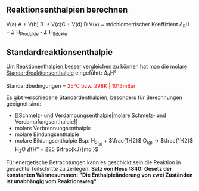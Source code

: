 
## Reaktionsenthalpien berechnen

V(a) A + V(b) B → V(c)C + V(d) D            V(x) = stöchiometrischer Koeffizient
$\Delta$<sub>R</sub>H = $\Sigma$ H<sub>Produkte</sub> - $\Sigma$ H<sub>Edukte</sub> 


## Standardreaktionsenthalpie

Um Reaktionenthalpien besser vergleichen zu können hat man die <u>molare Standardreaktionsenthalpie</u> eingeführt: $\Delta$<sub>R</sub>H°

Standardbedingungen = <span style="color:red;">25°C bzw. 298K | 1013mBar</span>

Es gibt verschiedene Standardenthalpien, besonders für Berechnungen geeignet sind: 
- [[Schmelz- und Verdampungsenthalpie|molare Schmelz- und Verdampfungsenthalpie]]
- molare Verbrennungsenthalpie
- molare Bindungsenthalpie
- molare Bildungsenthalpie
Bsp: H<sub>2<sub>(g)</sub></sub> + $\frac{1}{2}$ O<sub>(g)</sub> → $\frac{1}{2}$ H<sub>2</sub>O         $\Delta$fH° = 285 $\frac{kJ}{mol}$

Für energetische Betrachtungen kann es geschickt sein die Reaktion in gedachte Teilschritte zu zerlegen. 
**Satz von Hess 1840: Gesetz der konstanten Wärmesummen: "Die Enthalpieänderung von zwei Zuständen ist unabhängig vom Reaktionsweg"**
